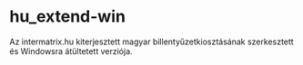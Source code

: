 # hu_extend-win
Az intermatrix.hu kiterjesztett magyar billentyűzetkiosztásának szerkesztett és Windowsra átültetett verziója.
